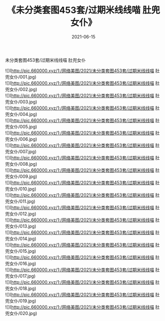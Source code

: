 ﻿---
layout: post
title:  《未分类套图453套/过期米线线喵 肚兜女仆》
date:   2021-06-15
img: http://pic.660000.xyz/1:/网络美图/2021/未分类套图453套/过期米线线喵 肚兜女仆/000.jpg
categories: [美女, 清纯, 唯美]
---

未分类套图453套/过期米线线喵 肚兜女仆

 ![](http://pic.660000.xyz/1:/网络美图/2021/未分类套图453套/过期米线线喵 肚兜女仆/001.jpg) <br>![](http://pic.660000.xyz/1:/网络美图/2021/未分类套图453套/过期米线线喵 肚兜女仆/002.jpg) <br>![](http://pic.660000.xyz/1:/网络美图/2021/未分类套图453套/过期米线线喵 肚兜女仆/003.jpg) <br>![](http://pic.660000.xyz/1:/网络美图/2021/未分类套图453套/过期米线线喵 肚兜女仆/004.jpg) <br>![](http://pic.660000.xyz/1:/网络美图/2021/未分类套图453套/过期米线线喵 肚兜女仆/005.jpg) <br>![](http://pic.660000.xyz/1:/网络美图/2021/未分类套图453套/过期米线线喵 肚兜女仆/006.jpg) <br>![](http://pic.660000.xyz/1:/网络美图/2021/未分类套图453套/过期米线线喵 肚兜女仆/007.jpg) <br>![](http://pic.660000.xyz/1:/网络美图/2021/未分类套图453套/过期米线线喵 肚兜女仆/008.jpg) <br>![](http://pic.660000.xyz/1:/网络美图/2021/未分类套图453套/过期米线线喵 肚兜女仆/009.jpg) <br>![](http://pic.660000.xyz/1:/网络美图/2021/未分类套图453套/过期米线线喵 肚兜女仆/010.jpg) <br>![](http://pic.660000.xyz/1:/网络美图/2021/未分类套图453套/过期米线线喵 肚兜女仆/011.jpg) <br>![](http://pic.660000.xyz/1:/网络美图/2021/未分类套图453套/过期米线线喵 肚兜女仆/012.jpg) <br>![](http://pic.660000.xyz/1:/网络美图/2021/未分类套图453套/过期米线线喵 肚兜女仆/013.jpg) <br>![](http://pic.660000.xyz/1:/网络美图/2021/未分类套图453套/过期米线线喵 肚兜女仆/014.jpg) <br>![](http://pic.660000.xyz/1:/网络美图/2021/未分类套图453套/过期米线线喵 肚兜女仆/015.jpg) <br>![](http://pic.660000.xyz/1:/网络美图/2021/未分类套图453套/过期米线线喵 肚兜女仆/016.jpg) <br>![](http://pic.660000.xyz/1:/网络美图/2021/未分类套图453套/过期米线线喵 肚兜女仆/017.jpg) <br>![](http://pic.660000.xyz/1:/网络美图/2021/未分类套图453套/过期米线线喵 肚兜女仆/018.jpg) <br>![](http://pic.660000.xyz/1:/网络美图/2021/未分类套图453套/过期米线线喵 肚兜女仆/019.jpg) <br>![](http://pic.660000.xyz/1:/网络美图/2021/未分类套图453套/过期米线线喵 肚兜女仆/020.jpg) <br>